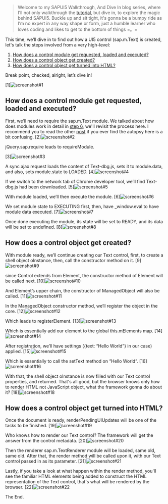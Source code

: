 > Welcome to my SAPUI5 Walkthrough, And Dive In blog series, where I’ll not only walkthrough the [tutorial](https://sapui5.hana.ondemand.com/sdk/#docs/guide/3da5f4be63264db99f2e5b04c5e853db.html), but dive in, to explore the magic behind SAPUI5. Buckle up and sit tight, it's gonna be a bumpy ride as I’m no expert in any way shape or form, just a humble learner who loves coding and likes to get to the bottom of things =。=

This time, we’ll dive in to find out how a UI5 control (sap.m.Text) is created, let's talk the steps involved from a very high-level:

1. [How does a control module get requested, loaded and executed?](#how-does-a-control-module-get-requested-loaded-and-executed)
2. [How does a control object get created?](#how-does-a-control-object-get-created)
3. [How does a control object get turned into HTML?](#how-does-a-control-object-get-turned-into-html)

Break point, checked, alright, let’s dive in!

[1]![screenshot#1](/screenshots/step.3.1.png)

How does a control module get requested, loaded and executed?
---

First, we’ll need to require the sap.m.Text module. We talked about how does modules work in detail in [step 6](step6.md), we'll revisit the process here. I recommend you to read the other [post](step6.md) if you ever find the autopsy here is a bit confusing.
[2]![screenshot#2](/screenshots/step.3.2.png)

jQuery.sap.require leads to requireModule.

[3]![screenshot#3](/screenshots/step.3.3.png)

A sync ajax request loads the content of Text-dbg.js, sets it to module.data, and also, sets module.state to LOADED.
[4]![screenshot#4](/screenshots/step.3.4.png)

If we switch to the network tab of Chrome developer tool, we’ll find Text-dbg.js had been downloaded.
[5]![screenshot#5](/screenshots/step.3.5.png)

With module loaded, we’ll then execute the module.
[6]![screenshot#6](/screenshots/step.3.6.png)

We set module state to EXECUTING first, then, have _window.eval to have module data executed.
[7]![screenshot#7](/screenshots/step.3.7.png)

Once done executing the module, its state will be set to READY, and its data will be set to undefined.
[8]![screenshot#8](/screenshots/step.3.8.png)

How does a control object get created?
---

With module ready, we’ll continue creating our Text control, first, to create a shell object oInstance, then, call the constructor method on it.
[9]![screenshot#9](/screenshots/step.3.9.png)

since Control extends from Element, the constructor method of Element will be called next.
[10]![screenshot#10](/screenshots/step.3.10.png)

And Element’s upper chain, the constructor of ManagedObject will also be called.
[11]![screenshot#11](/screenshots/step.3.11.png)

In the ManagedObject constructor method, we’ll register the object in the core.
[12]![screenshot#12](/screenshots/step.3.12.png)

Which leads to registerElement.
[13]![screenshot#13](/screenshots/step.3.13.png)

Which is essentially add our element to the global this.mElements map.
[14]![screenshot#14](/screenshots/step.3.14.png)

After registration, we’ll have settings ({text: “Hello World”} in our case) applied.
[15]![screenshot#15](/screenshots/step.3.15.png)

Which is essentially to call the setText method on “Hello World”.
[16]![screenshot#16](/screenshots/step.3.16.png)

With that, the shell object oInstance is now filled with our Text control properties, and returned. That's all good, but the browser knows only how to render HTML not JavaScript object, what the framework gonna do about it?
[18]![screenshot#18](/screenshots/step.3.18.png)

How does a control object get turned into HTML?
---

Once the document is ready, renderPendingUIUpdates will be one of the tasks to be finished.
[19]![screenshot#19](/screenshots/step.3.19.png)

Who knows how to render our Text control? The framework will get the answer from the control metadata.
[20]![screenshot#20](/screenshots/step.3.20.png)

Then the renderer sap.m.TextRenderer module will be loaded, same old, same old. After that, the render method will be called upon it, with our Text control passed in as its parameter.
[21]![screenshot#21](/screenshots/step.3.21.png)

Lastly, if you take a look at what happen within the render method, you'll see the familiar HTML elements being added to construct the HTML representation of the Text control, that's what will be rendered by the browser.
[22]![screenshot#22](/screenshots/step.3.22.png)

The End.
